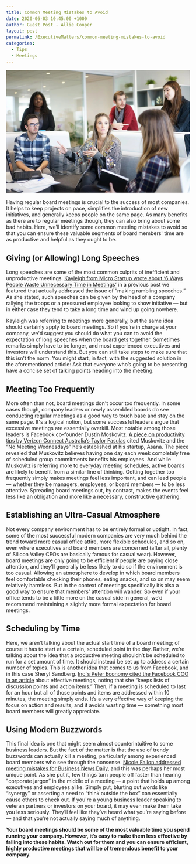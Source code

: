 ```yaml
---
title: Common Meeting Mistakes to Avoid
date: 2020-06-03 10:45:00 +1000
author: Guest Post - Allie Cooper
layout: post
permalink: /ExecutiveMatters/common-meeting-mistakes-to-avoid
categories:
  - Tips
  - Meetings
---
```


![Casual Meeting](/content/posts/2020-06-03-common-meeting-mistakes-to-avoid-title-image.jpg "Casual Meeting - Credit Pixabay")

Having regular board meetings is crucial to the success of most companies. It helps to keep projects on pace, simplifies the introduction of new initiatives, and generally keeps people on the same page. As many benefits as there are to regular meetings though, they can also bring about some bad habits. Here, we’ll identify some common meeting mistakes to avoid so that you can ensure these valuable segments of board members' time are as productive and helpful as they ought to be.

## Giving (or Allowing) Long Speeches

Long speeches are some of the most common culprits of inefficient and unproductive meetings. [Kayleigh from Micro Startup wrote about ‘6 Ways People Waste Unnecessary Time in Meetings’](https://processpa.com/ExecutiveMatters/six-ways-people-waste-unnecessary-time-in-meetings) in a previous post we featured that actually addressed the issue of “making rambling speeches.” As she stated, such speeches can be given by the head of a company rallying the troops or a pressured employee looking to show initiative — but in either case they tend to take a long time and wind up going nowhere.

Kayleigh was referring to meetings more generally, but the same idea should certainly apply to board meetings. So if you’re in charge at your company, we'd suggest you should do what you can to avoid the expectation of long speeches when the board gets together. Sometimes remarks simply have to be longer, and most experienced executives and investors will understand this. But you can still take steps to make sure that this isn’t the norm. You might start, in fact, with the suggested solution in the aforementioned article: Ask that everyone who’s going to be presenting have a concise set of talking points heading into the meeting.

## Meeting Too Frequently

More often than not, board meetings don't occur too frequently. In some cases though, company leaders or newly assembled boards do see conducting regular meetings as a good way to touch base and stay on the same page. It's a logical notion, but some successful leaders argue that excessive meetings are essentially overkill. Most notable among those leaders is Facebook co-founder Dustin Moskovitz. [A piece on productivity tips by Verizon Connect Australia’s Taylor Fasulas](https://www.verizonconnect.com/au/resources/article/business-productivity-tips/) cited Muskovitz and the “No Meeting Wednesdays” he’s established at his startup, Asana. The piece revealed that Muskovitz believes having one day each week completely free of scheduled group commitments benefits his employees. And while Muskovitz is referring more to everyday meeting schedules, active boards are likely to benefit from a similar line of thinking. Getting together too frequently simply makes meetings feel less important, and can lead people — whether they be managers, employees, or board members — to be less attentive. Spreading board meetings out, by contrast, makes the events feel less like an obligation and more like a necessary, constructive gathering.

## Establishing an Ultra-Casual Atmosphere

Not every company environment has to be entirely formal or uptight. In fact, some of the most successful modern companies are very much behind the trend toward more casual office attire, more flexible schedules, and so on, even where executives and board members are concerned (after all, plenty of Silicon Valley CEOs are basically famous for casual wear). However, board meetings are only going to be efficient if people are paying close attention, and they’ll generally be less likely to do so if the environment is too casual. Allowing an atmosphere to develop in which board members feel comfortable checking their phones, eating snacks, and so on may seem relatively harmless. But in the context of meetings specifically it’s also a good way to ensure that members' attention will wander. So even if your office tends to be a little more on the casual side in general, we’d recommend maintaining a slightly more formal expectation for board meetings.

## Scheduling by Time

Here, we aren’t talking about the actual start time of a board meeting; of course it has to start at a certain, scheduled point in the day. Rather, we’re talking about the idea that a productive meeting shouldn’t be scheduled to run for a set amount of time. It should instead be set up to address a certain number of topics. This is another idea that comes to us from Facebook, and in this case Sheryl Sandberg. [Inc.’s Peter Economy cited the Facebook COO in an article](https://www.inc.com/peter-economy/richard-branson-sheryl-sandberg-elon-musk-do-this-to-have-remarkably-effective-meetings.html) about effective meetings, noting that she “keeps lists of discussion points and action items.” Then, if a meeting is scheduled to last for an hour but all of those points and items are addressed within 10 minutes, the meeting simply ends. It’s a very effective way of keeping the focus on action and results, and it avoids wasting time — something most board members will greatly appreciate.

## Using Modern Buzzwords

This final idea is one that might seem almost counterintuitive to some business leaders. But the fact of the matter is that the use of trendy buzzwords can actually kill a meeting, particularly among experienced board members who see through the nonsense. [Nicole Fallon addressed meeting mistakes for Business News Daily](https://www.businessnewsdaily.com/8633-business-meeting-mistakes.html), and this was perhaps her most unique point. As she put it, few things turn people off faster than hearing "corporate jargon” in the middle of a meeting — a point that holds up among executives and employees alike. Simply put, blurting out words like “synergy” or asserting a need to “think outside the box” can essentially cause others to check out. If you're a young business leader speaking to veteran partners or investors on your board, it may even make them take you less seriously. They’ll feel like they’ve heard what you’re saying before — and that you’re not actually saying much of anything.

**Your board meetings should be some of the most valuable time you spend running your company. However, it’s easy to make them less effective by falling into these habits. Watch out for them and you can ensure efficient, highly productive meetings that will be of tremendous benefit to your company.**